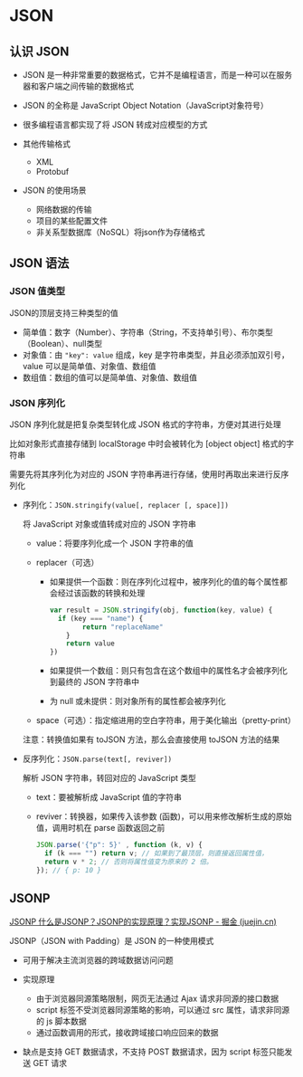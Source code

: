 # JSON

## 认识 JSON

- JSON 是一种非常重要的数据格式，它并不是编程语言，而是一种可以在服务器和客户端之间传输的数据格式
- JSON 的全称是 JavaScript Object Notation（JavaScript对象符号）
- 很多编程语言都实现了将 JSON 转成对应模型的方式
- 其他传输格式
  - XML
  - Protobuf

- JSON 的使用场景
  - 网络数据的传输
  - 项目的某些配置文件
  - 非关系型数据库（NoSQL）将json作为存储格式

## JSON 语法

### JSON 值类型

JSON的顶层支持三种类型的值

- 简单值：数字（Number）、字符串（String，不支持单引号）、布尔类型（Boolean）、null类型
- 对象值：由 `"key": value` 组成，key 是字符串类型，并且必须添加双引号，value 可以是简单值、对象值、数组值
- 数组值：数组的值可以是简单值、对象值、数组值

### JSON 序列化

JSON 序列化就是把复杂类型转化成 JSON 格式的字符串，方便对其进行处理

比如对象形式直接存储到 localStorage 中时会被转化为 [object object] 格式的字符串

需要先将其序列化为对应的 JSON 字符串再进行存储，使用时再取出来进行反序列化

- 序列化：`JSON.stringify(value[, replacer [, space]])` 

  将 JavaScript 对象或值转成对应的 JSON 字符串

  - value：将要序列化成一个 JSON 字符串的值

  - replacer（可选）

    - 如果提供一个函数：则在序列化过程中，被序列化的值的每个属性都会经过该函数的转换和处理

      ```js
      var result = JSON.stringify(obj, function(key, value) {
      	if (key === "name") {
              return "replaceName"
          }
          return value
      })
      ```

    - 如果提供一个数组：则只有包含在这个数组中的属性名才会被序列化到最终的 JSON 字符串中

    - 为 null 或未提供：则对象所有的属性都会被序列化

  - space（可选）：指定缩进用的空白字符串，用于美化输出（pretty-print）

  注意：转换值如果有 toJSON 方法，那么会直接使用 toJSON 方法的结果

- 反序列化：`JSON.parse(text[, reviver])` 

  解析 JSON 字符串，转回对应的 JavaScript 类型

  - text：要被解析成 JavaScript 值的字符串

  - reviver：转换器，如果传入该参数 (函数)，可以用来修改解析生成的原始值，调用时机在 parse 函数返回之前

    ```js
    JSON.parse('{"p": 5}' , function (k, v) {
      if (k === "") return v; // 如果到了最顶层，则直接返回属性值，
      return v * 2; // 否则将属性值变为原来的 2 倍。
    }); // { p: 10 }
    ```


## JSONP

[JSONP 什么是JSONP？JSONP的实现原理？实现JSONP - 掘金 (juejin.cn)](https://juejin.cn/post/6982517005974765599)

JSONP（JSON with Padding）是 JSON 的一种使用模式

- 可用于解决主流浏览器的跨域数据访问问题
- 实现原理
  - 由于浏览器同源策略限制，网页无法通过 Ajax 请求非同源的接口数据
  - script 标签不受浏览器同源策略的影响，可以通过 src 属性，请求非同源的 js 脚本数据
  - 通过函数调用的形式，接收跨域接口响应回来的数据

- 缺点是支持 GET 数据请求，不支持 POST 数据请求，因为 script 标签只能发送 GET 请求

